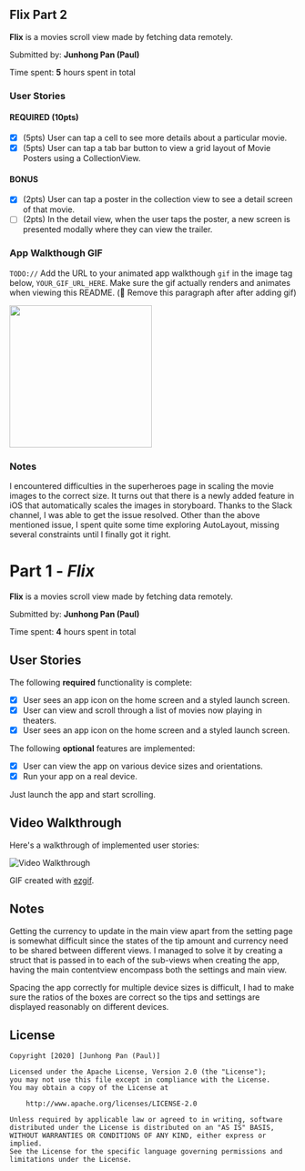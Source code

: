 ## Flix Part 2

**Flix** is a movies scroll view made by fetching data remotely.

Submitted by: **Junhong Pan (Paul)**

Time spent: **5** hours spent in total

### User Stories

#### REQUIRED (10pts)
- [x] (5pts) User can tap a cell to see more details about a particular movie.
- [x] (5pts) User can tap a tab bar button to view a grid layout of Movie Posters using a CollectionView.

#### BONUS
- [x] (2pts) User can tap a poster in the collection view to see a detail screen of that movie.
- [ ] (2pts) In the detail view, when the user taps the poster, a new screen is presented modally where they can view the trailer.

### App Walkthough GIF
`TODO://` Add the URL to your animated app walkthough `gif` in the image tag below, `YOUR_GIF_URL_HERE`. Make sure the gif actually renders and animates when viewing this README. (🚫 Remove this paragraph after after adding gif)

<img src="ezgif-6-baf35426f822.gif" width=250><br>

### Notes
I encountered difficulties in the superheroes page in scaling the movie images to the correct size. It turns out that there is a newly added feature in iOS that automatically scales the images in storyboard. Thanks to the Slack channel, I was able to get the issue resolved. Other than the above mentioned issue, I spent quite some time exploring AutoLayout, missing several constraints until I finally got it right.



# Part 1 - *Flix*

**Flix** is a movies scroll view made by fetching data remotely.

Submitted by: **Junhong Pan (Paul)**

Time spent: **4** hours spent in total

## User Stories

The following **required** functionality is complete:

* [x] User sees an app icon on the home screen and a styled launch screen.
* [x] User can view and scroll through a list of movies now playing in theaters.
* [x] User sees an app icon on the home screen and a styled launch screen.

The following **optional** features are implemented:
* [x] User can view the app on various device sizes and orientations.
* [x] Run your app on a real device.

Just launch the app and start scrolling.

## Video Walkthrough 

Here's a walkthrough of implemented user stories:

<img src='ezgif-6-269f6451f288.gif' title='Video Walkthrough' width='' alt='Video Walkthrough' />

GIF created with [ezgif](https://ezgif.com/video-to-gif).

## Notes

Getting the currency to update in the main view apart from the setting page is somewhat difficult since the states of the tip amount and currency need to be shared between different views. I managed to solve it by creating a struct that is passed in to each of the sub-views when creating the app, having the main contentview encompass both the settings and main view.

Spacing the app correctly for multiple device sizes is difficult, I had to make sure the ratios of the boxes are correct so the tips and settings are displayed reasonably on different devices.

## License

    Copyright [2020] [Junhong Pan (Paul)]

    Licensed under the Apache License, Version 2.0 (the "License");
    you may not use this file except in compliance with the License.
    You may obtain a copy of the License at

        http://www.apache.org/licenses/LICENSE-2.0

    Unless required by applicable law or agreed to in writing, software
    distributed under the License is distributed on an "AS IS" BASIS,
    WITHOUT WARRANTIES OR CONDITIONS OF ANY KIND, either express or implied.
    See the License for the specific language governing permissions and
    limitations under the License.

